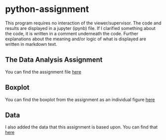 # python-assignment
This program requires no interaction of the viewer/supervisor. The code and 
results are displayed in a jupyter (ipynb) file. If I clarified something about
the code, it is written in a comment underneath the code. Further explanations 
about the meaning and/or logic of what is displayed are written in markdown text.
## The Data Analysis Assignment
You can find the assignment file  [here](/Python_Assignment_Data_Analysis.ipynb)
## Boxplot
You can find the boxplot from the assignment as an individual
figure [here](/bp.svg)
## Data
I also added the data that this assignment is based upon. You can find that 
[here](/bugs.csv)
